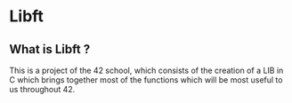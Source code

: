 # Libft

## What is Libft ?

This is a project of the 42 school, which consists of the creation of a LIB in C which brings together most of the functions which will be most useful to us throughout 42.
